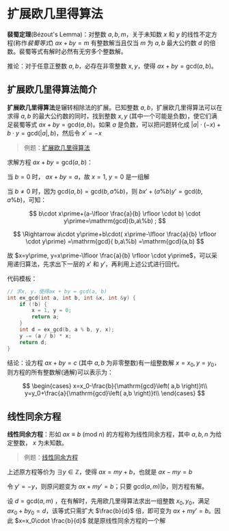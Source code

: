 # 扩展欧几里得算法

**裴蜀定理**(Bézout's Lemma)：对整数 $a,b,m$，关于未知数 $x$ 和 $y$ 的线性不定方程(称作*裴蜀等式*) $ax+by=m$ 有整数解当且仅当 $m$ 为 $a,b$ 最大公约数 $d$ 的倍数。裴蜀等式有解时必然有无穷多个整数解。

推论：对于任意正整数 $a,b$，必存在非零整数 $x,y$，使得 $ax+by=\mathrm{gcd}(a,b)$。

## 扩展欧几里得算法简介

**扩展欧几里得算法**是辗转相除法的扩展。已知整数 $a,b$，扩展欧几里得算法可以在求得 $a,b$ 的最大公约数的同时，找到整数 $x,y$ (其中一个可能是负数)，使它们满足裴蜀等式 $ax+by=\mathrm{gcd}(a,b)$。如果 $a$ 是负数，可以把问题转化成 $\left| a \right|\cdot \left( -x \right) +b\cdot y=\mathrm{gcd}\left( \left| a \right|,b \right)$，然后令 $x\prime=-x$

> 例题：[扩展欧几里得算法](./extended_Euclidean_algorithm.cpp)

求解方程 $ax+by=\mathrm{gcd}(a,b)$：

当 $b=0$ 时， $ax+by=a$，故 $x=1,\ y=0$ 是一组解

当 $b\ne 0$ 时，因为 $\mathrm{gcd}(a,b) =\mathrm{gcd}(b,a\%b)$，则 $bx\prime+(a\%b) y\prime=\mathrm{gcd}(b,a\%b)$，可知：

$$
b\cdot x\prime+(a-\lfloor \frac{a}{b} \rfloor \cdot b) \cdot y\prime=\mathrm{gcd}(b,a\%b) ;
$$

$$
\Rightarrow a\cdot y\prime+b\cdot( x\prime-\lfloor \frac{a}{b} \rfloor \cdot y\prime) =\mathrm{gcd}( b,a\%b) =\mathrm{gcd}(a,b)
$$

故 $x=y\prime, y=x\prime-\lfloor \frac{a}{b} \rfloor \cdot y\prime$，可以采用递归算法，先求出下一层的 $x\prime$ 和 $y\prime$，再利用上述公式进行回代。

代码模板：

```C++
// 求x, y，使得ax + by = gcd(a, b)
int ex_gcd(int a, int b, int &x, int &y) {
	if (!b) {
		x = 1, y = 0;
		return a;
	}
	int d = ex_gcd(b, a % b, y, x);
	y -= (a / b) * x;
	return d;
}
```

结论：设方程 $ax+by=c$ (其中 $a,b$ 为非零整数)有一组整数解 $x=x_0, y=y_0$，则方程的所有整数解(通解)可以表示为：

$$
\begin{cases}
	x=x_0-\frac{b}{\mathrm{gcd}\left( a,b \right)}t\\
	y=y_0+\frac{a}{\mathrm{gcd}\left( a,b \right)}t\\
\end{cases}
$$

## 线性同余方程

**线性同余方程**：形如 $ax\equiv b\ (\mathrm{mod}\ n)$ 的方程称为线性同余方程，其中 $a,b,n$ 为给定整数， $x$ 为未知数。

> 例题：[线性同余方程](./linear_congruence_equation.cpp)

上述原方程等价为 $\exists y\in \mathbb{Z}$，使得 $ax=my+b$，也就是 $ax-my=b$

令 $y\prime =-y$，则原问题变为 $ax+my\prime =b$；只要 $\left. \mathrm{gcd}\left( a,m \right) \right|b$，则方程有解。

设 $d=\mathrm{gcd}\left( a,m \right)$ ，在有解时，先用欧几里得算法求出一组整数 $x_0, y_0$，满足 $ax_0 + by_0 = d$，该等式只需扩大 $\frac{b}{d}$ 倍，即可变为 $ax+my\prime=b$。因此 $x=x_0\cdot \frac{b}{d}$ 就是原线性同余方程的一个解

